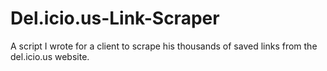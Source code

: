 # Del.icio.us-Link-Scraper
A script I wrote for a client to scrape his thousands of saved links from the del.icio.us website.
